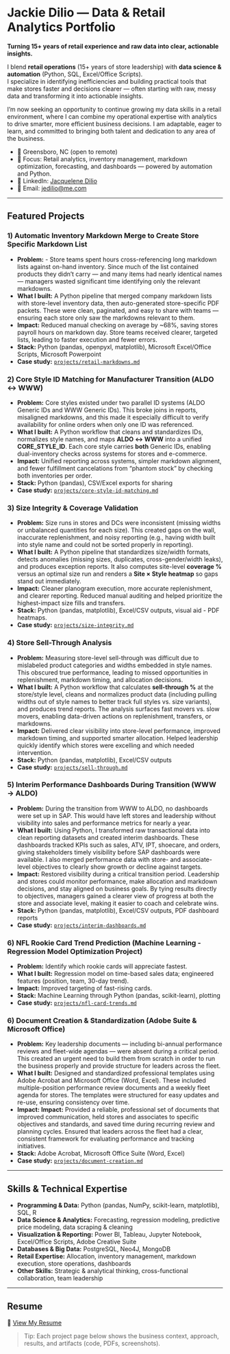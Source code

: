 # Jackie Dilio — Data & Retail Analytics Portfolio

**Turning 15+ years of retail experience and raw data into clear, actionable insights.**

I blend **retail operations** (15+ years of store leadership) with **data science & automation** (Python, SQL, Excel/Office Scripts).  
I specialize in identifying inefficiencies and building practical tools that make stores faster and decisions clearer — often starting with raw, messy data and transforming it into actionable insights.  

I’m now seeking an opportunity to continue growing my data skills in a retail environment, where I can combine my operational expertise with analytics to drive smarter, more efficient business decisions. I am adaptable, eager to learn, and committed to bringing both talent and dedication to any area of the business.

- 📍 Greensboro, NC (open to remote)
- 💼 Focus: Retail analytics, inventory management, markdown optimization, forecasting, and dashboards — powered by automation and Python.  
- 🔗 LinkedIn: [Jacquelene Dilio](https://www.linkedin.com/in/jacquelene-dilio-687aa58b)  
- 📧 Email: [jedilio@me.com](mailto:jedilio@me.com)  

---

## Featured Projects

### 1) Automatic Inventory Markdown Merge to Create Store Specific Markdown List
- **Problem:** - Store teams spent hours cross-referencing long markdown lists against on-hand inventory. Since much of the list contained products they didn’t carry — and many items had nearly identical names — managers wasted significant time identifying only the relevant markdowns.
- **What I built:** A Python pipeline that merged company markdown lists with store-level inventory data, then auto-generated store-specific PDF packets. These were clean, paginated, and easy to share with teams — ensuring each store only saw the markdowns relevant to them.
- **Impact:** Reduced manual checking on average by ~68%, saving stores payroll hours on markdown day. Store teams received clearer, targeted lists, leading to faster execution and fewer errors.
- **Stack:** Python (pandas, openpyxl, matplotlib), Microsoft Excel/Office Scripts, Microsoft Powerpoint
- **Case study:** [`projects/retail-markdowns.md`](projects/retail-markdowns.md)

### 2) Core Style ID Matching for Manufacturer Transition (ALDO ↔ WWW)
- **Problem:** Core styles existed under two parallel ID systems (ALDO Generic IDs and WWW Generic IDs). This broke joins in reports, misaligned markdowns, and this made it especially difficult to verify availability for online orders when only one ID was referenced.
- **What I built:** A Python workflow that cleans and standardizes IDs, normalizes style names, and maps **ALDO ↔ WWW** into a unified **CORE_STYLE_ID**. Each core style carries **both** Generic IDs, enabling dual-inventory checks across systems for stores and e-commerce.
- **Impact:** Unified reporting across systems, simpler markdown alignment, and fewer fulfillment cancelations from “phantom stock” by checking both inventories per order.
- **Stack:** Python (pandas), CSV/Excel exports for sharing
- **Case study:** [`projects/core-style-id-matching.md`](projects/core-style-id-matching.md)

### 3) Size Integrity & Coverage Validation
- **Problem:** Size runs in stores and DCs were inconsistent (missing widths or unbalanced quantities for each size). This created gaps on the wall, inaccurate replenishment, and noisy reporting (e.g., having width built into style name and could not be sorted properly in reporting).
- **What I built:** A Python pipeline that standardizes size/width formats, detects anomalies (missing sizes, duplicates, cross-gender/width leaks), and produces exception reports. It also computes site-level **coverage %** versus an optimal size run and renders a **Site × Style heatmap** so gaps stand out immediately.
- **Impact:** Cleaner planogram execution, more accurate replenishment, and clearer reporting. Reduced manual auditing and helped prioritize the highest-impact size fills and transfers.
- **Stack:** Python (pandas, matplotlib), Excel/CSV outputs, visual aid - PDF heatmaps.
- **Case study:** [`projects/size-integrity.md`](projects/size-integrity.md)

### 4) Store Sell-Through Analysis
- **Problem:** Measuring store-level sell-through was difficult due to mislabeled product categories and widths embedded in style names. This obscured true performance, leading to missed opportunities in replenishment, markdown timing, and allocation decisions.
- **What I built:** A Python workflow that calculates **sell-through %** at the store/style level, cleans and normalizes product data (including pulling widths out of style names to better track full styles vs. size variants), and produces trend reports. The analysis surfaces fast movers vs. slow movers, enabling data-driven actions on replenishment, transfers, or markdowns.
- **Impact:** Delivered clear visibility into store-level performance, improved markdown timing, and supported smarter allocation. Helped leadership quickly identify which stores were excelling and which needed intervention.
- **Stack:** Python (pandas, matplotlib), Excel/CSV outputs
- **Case study:** [`projects/sell-through.md`](projects/sell-through.md)

### 5) Interim Performance Dashboards During Transition (WWW → ALDO)
- **Problem:** During the transition from WWW to ALDO, no dashboards were set up in SAP. This would have left stores and leadership without visibility into sales and performance metrics for nearly a year.
- **What I built:** Using Python, I transformed raw transactional data into clean reporting datasets and created interim dashboards. These dashboards tracked KPIs such as sales, ATV, IPT, shoecare, and orders, giving stakeholders timely visibility before SAP dashboards were available. I also merged performance data with store- and associate-level objectives to clearly show growth or decline against targets.
- **Impact:** Restored visibility during a critical transition period. Leadership and stores could monitor performance, make allocation and markdown decisions, and stay aligned on business goals. By tying results directly to objectives, managers gained a clearer view of progress at both the store and associate level, making it easier to coach and celebrate wins.
- **Stack:** Python (pandas, matplotlib), Excel/CSV outputs, PDF dashboard reports
- **Case study:** [`projects/interim-dashboards.md`](projects/interim-dashboards.md)

### 6) NFL Rookie Card Trend Prediction (Machine Learning - Regression Model Optimization Project)
- **Problem:** Identify which rookie cards will appreciate fastest.
- **What I built:** Regression model on time-based sales data; engineered features (position, team, 30-day trend).
- **Impact:** Improved targeting of fast-rising cards.
- **Stack:** Machine Learning through Python (pandas, scikit-learn), plotting
- **Case study:** [`projects/nfl-card-trends.md`](projects/nfl-card-trends.md)

### 6) Document Creation & Standardization (Adobe Suite & Microsoft Office)
- **Problem:** Key leadership documents — including bi-annual performance reviews and fleet-wide agendas — were absent during a critical period. This created an urgent need to build them from scratch in order to run the business properly and provide structure for leaders across the fleet.
- **What I built:** Designed and standardized professional templates using Adobe Acrobat and Microsoft Office (Word, Excel). These included multiple-position performance review documents and a weekly fleet agenda for stores. The templates were structured for easy updates and re-use, ensuring consistency over time.
- **Impact:** **Impact:** Provided a reliable, professional set of documents that improved communication, held stores and associates to specific objectives and standards, and saved time during recurring review and planning cycles. Ensured that leaders across the fleet had a clear, consistent framework for evaluating performance and tracking initiatives.
- **Stack:** Adobe Acrobat, Microsoft Office Suite (Word, Excel)
- **Case study:** [`projects/document-creation.md`](projects/document-creation.md)

---

## Skills & Technical Expertise
- **Programming & Data:** Python (pandas, NumPy, scikit-learn, matplotlib), SQL, R  
- **Data Science & Analytics:** Forecasting, regression modeling, predictive price modeling, data scraping & cleaning  
- **Visualization & Reporting:** Power BI, Tableau, Jupyter Notebook, Excel/Office Scripts, Adobe Creative Suite  
- **Databases & Big Data:** PostgreSQL, Neo4J, MongoDB  
- **Retail Expertise:** Allocation, inventory management, markdown execution, store operations, dashboards  
- **Other Skills:** Strategic & analytical thinking, cross-functional collaboration, team leadership

---

## Resume
📄 [View My Resume](./J%20Dilio%20Resume%202025.pdf)

> Tip: Each project page below shows the business context, approach, results, and artifacts (code, PDFs, screenshots).
